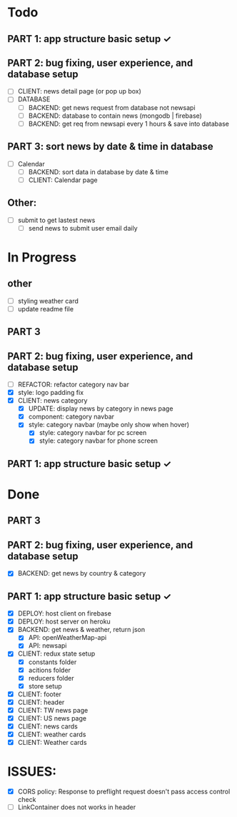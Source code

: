 # Todo

## PART 1: app structure basic setup ✓

## PART 2: bug fixing, user experience, and database setup

- [ ] CLIENT: news detail page (or pop up box)
- [ ] DATABASE
  - [ ] BACKEND: get news request from database not newsapi
  - [ ] BACKEND: database to contain news (mongodb | firebase)
  - [ ] BACKEND: get req from newsapi every 1 hours & save into database

## PART 3: sort news by date & time in database

- [ ] Calendar
  - [ ] BACKEND: sort data in database by date & time
  - [ ] CLIENT: Calendar page

## Other:

- [ ] submit to get lastest news
  - [ ] send news to submit user email daily

# In Progress

## other

- [ ] styling weather card
- [ ] update readme file

## PART 3

## PART 2: bug fixing, user experience, and database setup

- [ ] REFACTOR: refactor category nav bar
- [x] style: logo padding fix
- [x] CLIENT: news category
  - [x] UPDATE: display news by category in news page
  - [x] component: category navbar
  - [x] style: category navbar (maybe only show when hover)
    - [x] style: category navbar for pc screen
    - [x] style: category navbar for phone screen

## PART 1: app structure basic setup ✓

# Done

## PART 3

## PART 2: bug fixing, user experience, and database setup

- [x] BACKEND: get news by country & category

## PART 1: app structure basic setup ✓

- [x] DEPLOY: host client on firebase
- [x] DEPLOY: host server on heroku
- [x] BACKEND: get news & weather, return json
  - [x] API: openWeatherMap-api
  - [x] API: newsapi
- [x] CLIENT: redux state setup
  - [x] constants folder
  - [x] acitions folder
  - [x] reducers folder
  - [x] store setup
- [x] CLIENT: footer
- [x] CLIENT: header
- [x] CLIENT: TW news page
- [x] CLIENT: US news page
- [x] CLIENT: news cards
- [x] CLIENT: weather cards
- [x] CLIENT: Weather cards

# ISSUES:

- [x] CORS policy: Response to preflight request doesn't pass access control check
- [ ] LinkContainer does not works in header
